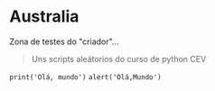 # Australia
Zona de testes do "criador"...
> Uns scripts aleátorios do curso de python CEV

`print('Olá, mundo')`
`alert('Olá,Mundo')`

